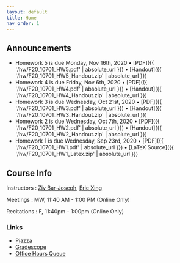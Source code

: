 ```yaml
---
layout: default
title: Home
nav_order: 1
---
```


## Announcements

* Homework 5 is due Monday, Nov 16th, 2020 &bull; [PDF]({{ '/hw/F20_10701_HW5.pdf' | absolute_url }}) &bull; [Handout]({{ '/hw/F20_10701_HW5_Handout.zip' | absolute_url }})
* Homework 4 is due Friday, Nov 6th, 2020 &bull; [PDF]({{ '/hw/F20_10701_HW4.pdf' | absolute_url }}) &bull; [Handout]({{ '/hw/F20_10701_HW4_Handout.zip' | absolute_url }})
* Homework 3 is due Wednesday, Oct 21st, 2020 &bull; [PDF]({{ '/hw/F20_10701_HW3.pdf' | absolute_url }}) &bull; [Handout]({{ '/hw/F20_10701_HW3_Handout.zip' | absolute_url }})
* Homework 2 is due Wednesday, Oct 7th, 2020 &bull; [PDF]({{ '/hw/F20_10701_HW2.pdf' | absolute_url }}) &bull; [Handout]({{ '/hw/F20_10701_HW2_Handout.zip' | absolute_url }})
* Homework 1 is due Wednesday, Sep 23rd, 2020 &bull; [PDF]({{ '/hw/F20_10701_HW1.pdf' | absolute_url }}) &bull; [LaTeX Source]({{ '/hw/F20_10701_HW1_Latex.zip' | absolute_url }})

## Course Info

Instructors
: [Ziv Bar-Joseph](https://www.cs.cmu.edu/~zivbj), [Eric Xing](https://www.cs.cmu.edu/~epxing)

Meetings
: MW, 11:40 AM - 1:00 PM (Online Only)

Recitations
: F, 11:40pm - 1:00pm (Online Only)

### Links

* [Piazza](https://piazza.com/cmu/fall2020/10701)
* [Gradescope](https://www.gradescope.com/courses/140926)
* [Office Hours Queue](https://cmu.ohqueue.com)
